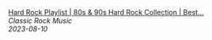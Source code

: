 <!--2023-08-10 13:30:08-->
<div class="yb">
  <a class="nodecor" href="/index.html?rok/hard_rock_playlist_80s_90s_hard_rock_collection_best_hard_rock_songs_of_80s_and_90s">
    <img class="preview" data-videoid="EXbMV9f7sW8" src="https://i2.ytimg.com/vi/EXbMV9f7sW8/hqdefault.jpg" align="middle" alt="">
  </a>
  <div class="inlbl text">
    <a class="nodecor" href="/index.html?rok/hard_rock_playlist_80s_90s_hard_rock_collection_best_hard_rock_songs_of_80s_and_90s">Hard Rock Playlist | 80s & 90s Hard Rock Collection | Best...</a><br>
    <i class="smaller2">Classic Rock Music</i><br>
    <i class="smaller3">2023-08-10</i>
  </div>
</div>
